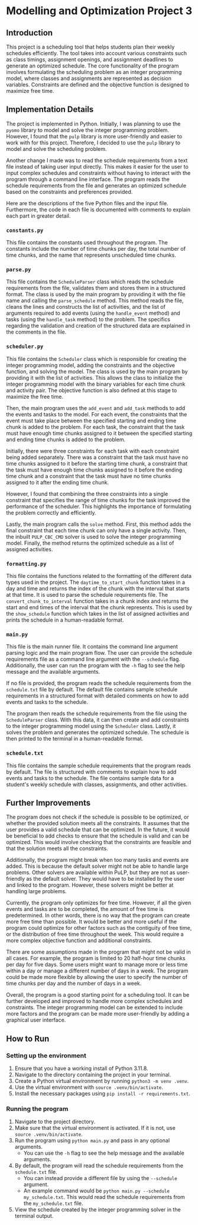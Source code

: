 # Modelling and Optimization Project 3

## Introduction

This project is a scheduling tool that helps students plan their weekly schedules efficiently. The tool takes into account various constraints such as class timings, assignment openings, and assignment deadlines to generate an optimized schedule. The core functionality of the program involves formulating the scheduling problem as an integer programming model, where classes and assignments are represented as decision variables. Constraints are defined and the objective function is designed to maximize free time.

## Implementation Details

The project is implemented in Python. Initially, I was planning to use the `pyomo` library to model and solve the integer programming problem. However, I found that the `pulp` library is more user-friendly and easier to work with for this project. Therefore, I decided to use the `pulp` library to model and solve the scheduling problem.

Another change I made was to read the schedule requirements from a text file instead of taking user input directly. This makes it easier for the user to input complex schedules and constraints without having to interact with the program through a command line interface. The program reads the schedule requirements from the file and generates an optimized schedule based on the constraints and preferences provided.

Here are the descriptions of the five Python files and the input file. Furthermore, the code in each file is documented with comments to explain each part in greater detail.

### `constants.py`

This file contains the constants used throughout the program. The constants include the number of time chunks per day, the total number of time chunks, and the name that represents unscheduled time chunks.

### `parse.py`

This file contains the `ScheduleParser` class which reads the schedule requirements from the file, validates them and stores them in a structured format. The class is used by the main program by providing it with the file name and calling the `parse_schedule` method. This method reads the file, cleans the lines and constructs the list of activities, and the list of arguments required to add events (using the `handle_event` method) and tasks (using the `handle_task` method) to the problem. The specifics regarding the validation and creation of the structured data are explained in the comments in the file.

### `scheduler.py`

This file contains the `Scheduler` class which is responsible for creating the integer programming model, adding the constraints and the objective function, and solving the model. The class is used by the main program by providing it with the list of activities. This allows the class to initialize the integer programming model with the binary variables for each time chunk and activity pair. The objective function is also defined at this stage to maximize the free time.

Then, the main program uses the `add_event` and `add_task` methods to add the events and tasks to the model. For each event, the constraints that the event must take place between the specified starting and ending time chunk is added to the problem. For each task, the constraint that the task must have enough time chunks assigned to it between the specified starting and ending time chunks is added to the problem.

Initially, there were three constraints for each task with each constraint being added separately. There was a constraint that the task must have no time chunks assigned to it before the starting time chunk, a constraint that the task must have enough time chunks assigned to it before the ending time chunk and a constraint that the task must have no time chunks assigned to it after the ending time chunk.

However, I found that combining the three constraints into a single constraint that specifies the range of time chunks for the task improved the performance of the scheduler. This highlights the importance of formulating the problem correctly and efficiently.

Lastly, the main program calls the `solve` method. First, this method adds the final constraint that each time chunk can only have a single activity. Then, the inbuilt `PULP_CBC_CMD` solver is used to solve the integer programming model. Finally, the method returns the optimized schedule as a list of assigned activities.

### `formatting.py`

This file contains the functions related to the formatting of the different data types used in the project. The `daytime_to_start_chunk` function takes in a day and time and returns the index of the chunk with the interval that starts at that time. It is used to parse the schedule requirements file. The `convert_chunk_to_interval` function takes in a chunk index and returns the start and end times of the interval that the chunk represents. This is used by the `show_schedule` function which takes in the list of assigned activities and prints the schedule in a human-readable format.

### `main.py`

This file is the main runner file. It contains the command line argument parsing logic and the main program flow. The user can provide the schedule requirements file as a command line argument with the `--schedule` flag. Additionally, the user can run the program with the `-h` flag to see the help message and the available arguments.

If no file is provided, the program reads the schedule requirements from the `schedule.txt` file by default. The default file contains sample schedule requirements in a structured format with detailed comments on how to add events and tasks to the schedule.

The program then reads the schedule requirements from the file using the `ScheduleParser` class. With this data, it can then create and add constraints to the integer programming model using the `Scheduler` class. Lastly, it solves the problem and generates the optimized schedule. The schedule is then printed to the terminal in a human-readable format.

### `schedule.txt`

This file contains the sample schedule requirements that the program reads by default. The file is structured with comments to explain how to add events and tasks to the schedule. The file contains sample data for a student's weekly schedule with classes, assignments, and other activities.

## Further Improvements

The program does not check if the schedule is possible to be optimized, or whether the provided solution meets all the constraints. It assumes that the user provides a valid schedule that can be optimized. In the future, it would be beneficial to add checks to ensure that the schedule is valid and can be optimized. This would involve checking that the constraints are feasible and that the solution meets all the constraints.

Additionally, the program might break when too many tasks and events are added. This is because the default solver might not be able to handle large problems. Other solvers are available within PuLP, but they are not as user-friendly as the default solver. They would have to be installed by the user and linked to the program. However, these solvers might be better at handling large problems.

Currently, the program only optimizes for free time. However, if all the given events and tasks are to be completed, the amount of free time is predetermined. In other words, there is no way that the program can create more free time than possible. It would be better and more useful if the program could optimize for other factors such as the contiguity of free time, or the distribution of free time throughout the week. This would require a more complex objective function and additional constraints.

There are some assumptions made in the program that might not be valid in all cases. For example, the program is limited to 20 half-hour time chunks per day for five days. Some users might want to manage more or less time within a day or manage a different number of days in a week. The program could be made more flexible by allowing the user to specify the number of time chunks per day and the number of days in a week.

Overall, the program is a good starting point for a scheduling tool. It can be further developed and improved to handle more complex schedules and constraints. The integer programming model can be extended to include more factors and the program can be made more user-friendly by adding a graphical user interface.

## How to Run

### Setting up the environment

1. Ensure that you have a working install of Python 3.11.8.
2. Navigate to the directory containing the project in your terminal.
3. Create a Python virtual environment by running `python3 -m venv .venv`.
4. Use the virtual environment with `source .venv/bin/activate`.
5. Install the necessary packages using `pip install -r requirements.txt`.

### Running the program

1. Navigate to the project directory.
2. Make sure that the virtual environment is activated. If it is not, use `source .venv/bin/activate`.
3. Run the program using `python main.py` and pass in any optional arguments.
    - You can use the `-h` flag to see the help message and the available arguments.
4. By default, the program will read the schedule requirements from the `schedule.txt` file.
    - You can instead  provide a different file by using the `--schedule` argument.
    - An example command would be `python main.py --schedule my_schedule.txt`. This would read the schedule requirements from the `my_schedule.txt` file.
4. View the schedule created by the integer programming solver in the terminal output.
